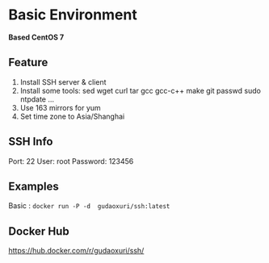 Basic Environment
===

**Based CentOS 7**

## Feature
1. Install SSH server & client
1. Install some tools: sed wget curl tar gcc gcc-c++ make git passwd sudo ntpdate ...
1. Use 163 mirrors for yum
1. Set time zone to Asia/Shanghai

## SSH Info

Port: 22 User: root Password: 123456

## Examples

Basic : `docker run -P -d  gudaoxuri/ssh:latest`

## Docker Hub

https://hub.docker.com/r/gudaoxuri/ssh/
